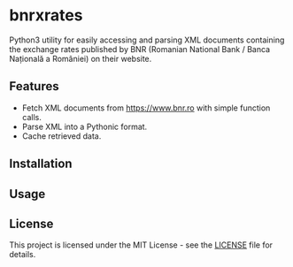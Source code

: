 # bnrxrates

Python3 utility for easily accessing and parsing XML documents containing the exchange rates published by BNR (Romanian National Bank / Banca Națională a României) on their website.

## Features

- Fetch XML documents from https://www.bnr.ro with simple function calls.
- Parse XML into a Pythonic format.
- Cache retrieved data.

## Installation


## Usage


## License

This project is licensed under the MIT License - see the [LICENSE](LICENSE) file for details.
